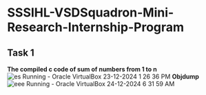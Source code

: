 # SSSIHL-VSDSquadron-Mini-Research-Internship-Program
## Task 1
**The compiled c code of sum of numbers from 1 to n**
![es  Running  - Oracle VirtualBox 23-12-2024 1 26 36 PM](https://github.com/user-attachments/assets/de80e2af-1786-43c6-be34-79d280125fe1)
**Objdump**
![eee  Running  - Oracle VirtualBox 24-12-2024 6 31 59 AM](https://github.com/user-attachments/assets/78efaa37-336c-46be-9ab2-82e941eebf29)
